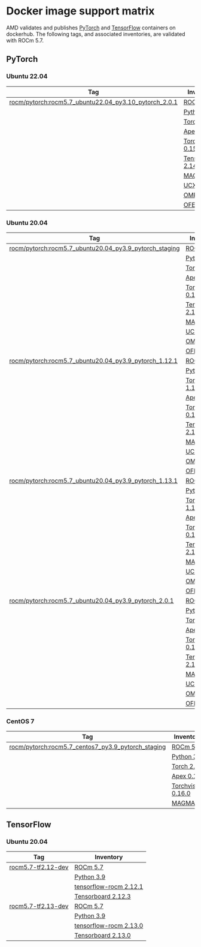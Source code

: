 # Docker image support matrix

AMD validates and publishes
[PyTorch](https://hub.docker.com/r/rocm/pytorch) and
[TensorFlow](https://hub.docker.com/r/rocm/tensorflow) containers on
dockerhub. The following tags, and associated inventories, are validated
with ROCm 5.7.

## PyTorch

### Ubuntu 22.04

| Tag | Inventory |
| --- | --------- |
| [rocm/pytorch:rocm5.7\_ubuntu22.04\_py3.10\_pytorch\_2.0.1](https://hub.docker.com/layers/rocm/pytorch/rocm5.7_ubuntu22.04_py3.10_pytorch_2.0.1/images/sha256-21df283b1712f3d73884b9bc4733919374344ceacb694e8fbc2c50bdd3e767ee) | [ROCm 5.7](https://repo.radeon.com/rocm/apt/5.7/) |
|  | [Python 3.10](https://www.python.org/downloads/release/python-31013/) |
|  | [Torch 2.0.1](https://github.com/ROCmSoftwarePlatform/pytorch/tree/release/2.0) |
|  | [Apex 0.1](https://github.com/ROCmSoftwarePlatform/apex/tree/v0.1) |
|  | [Torchvision 0.15.0](https://github.com/pytorch/vision/tree/release/0.15) |
|  | [Tensorboard 2.14.0](https://github.com/tensorflow/tensorboard/tree/2.14) |
|  | [MAGMA](https://bitbucket.org/icl/magma/src/master/) |
|  | [UCX 1.10.0](https://github.com/openucx/ucx/tree/v1.10.0) |
|  | [OMPI 4.0.3](https://github.com/open-mpi/ompi/tree/v4.0.3) |
|  | [OFED 5.4.3](https://content.mellanox.com/ofed/MLNX_OFED-5.3-1.0.5.0/MLNX_OFED_LINUX-5.3-1.0.5.0-ubuntu20.04-x86_64.tgz) |

### Ubuntu 20.04

| Tag | Inventory |
| --- | --------- |
[rocm/pytorch:rocm5.7\_ubuntu20.04\_py3.9\_pytorch\_staging](https://hub.docker.com/layers/rocm/pytorch/rocm5.7_ubuntu20.04_py3.9_pytorch_2.0.1/images/sha256-4dd86046e5f777f53ae40a75ecfc76a5e819f01f3b2d40eacbb2db95c2f971d4) | [ROCm 5.7](https://repo.radeon.com/rocm/apt/5.7/) |
|  | [Python 3.9](https://www.python.org/downloads/release/python-3918/) |
|  | [Torch 2.1.0](https://github.com/ROCmSoftwarePlatform/pytorch/tree/rocm5.7_internal_testing) |
|  | [Apex 0.1](https://github.com/ROCmSoftwarePlatform/apex/tree/v0.1) |
|  | [Torchvision 0.16.0](https://github.com/pytorch/vision/tree/release/0.16) |
|  | [Tensorboard 2.14.0](https://github.com/tensorflow/tensorboard/tree/2.14) |
|  | [MAGMA](https://bitbucket.org/icl/magma/src/master/) |
|  | [UCX 1.10.0](https://github.com/openucx/ucx/tree/v1.10.0) |
|  | [OMPI 4.0.3](https://github.com/open-mpi/ompi/tree/v4.0.3) |
|  | [OFED 5.4.3](https://content.mellanox.com/ofed/MLNX_OFED-5.3-1.0.5.0/MLNX_OFED_LINUX-5.3-1.0.5.0-ubuntu20.04-x86_64.tgz) |
| [ rocm/pytorch:rocm5.7\_ubuntu20.04\_py3.9\_pytorch\_1.12.1](https://hub.docker.com/layers/rocm/pytorch/rocm5.7_ubuntu20.04_py3.9_pytorch_1.12.1/images/sha256-e67db9373c045a7b6defd43cc3d067e7d49fd5d380f3f8582d2fb219c1756e1f) | [ROCm 5.7](https://repo.radeon.com/rocm/apt/5.7/) |
|  | [Python 3.9](https://www.python.org/downloads/release/python-3918/) |
|  | [Torch 1.12.1](https://github.com/ROCmSoftwarePlatform/pytorch/tree/release/1.12) |
|  | [Apex 0.1](https://github.com/ROCmSoftwarePlatform/apex/tree/v0.1) |
|  | [Torchvision 0.13.1](https://github.com/pytorch/vision/tree/v0.13.1) |
|  | [Tensorboard 2.14.0](https://github.com/tensorflow/tensorboard/tree/2.14) |
|  | [MAGMA](https://bitbucket.org/icl/magma/src/master/) |
|  | [UCX 1.10.0](https://github.com/openucx/ucx/tree/v1.10.0) |
|  | [OMPI 4.0.3](https://github.com/open-mpi/ompi/tree/v4.0.3) |
|  | [OFED 5.4.3](https://content.mellanox.com/ofed/MLNX_OFED-5.3-1.0.5.0/MLNX_OFED_LINUX-5.3-1.0.5.0-ubuntu20.04-x86_64.tgz) |
| [rocm/pytorch:rocm5.7\_ubuntu20.04\_py3.9\_pytorch\_1.13.1](https://hub.docker.com/layers/rocm/pytorch/rocm5.7_ubuntu20.04_py3.9_pytorch_1.13.1/images/sha256-ed99d159026093d2aaf5c48c1e4b0911508773430377051372733f75c340a4c1) | [ROCm 5.7](https://repo.radeon.com/rocm/apt/5.7/) |
|  | [Python 3.9](https://www.python.org/downloads/release/python-3918/) |
|  | [Torch 1.12.1](https://github.com/ROCmSoftwarePlatform/pytorch/tree/release/1.13) |
|  | [Apex 0.1](https://github.com/ROCmSoftwarePlatform/apex/tree/v0.1) |
|  | [Torchvision 0.14.0](https://github.com/pytorch/vision/tree/v0.14.0) |
|  | [Tensorboard 2.12.0](https://github.com/tensorflow/tensorboard/tree/2.12.0) |
|  | [MAGMA](https://bitbucket.org/icl/magma/src/master/) |
|  | [UCX 1.10.0](https://github.com/openucx/ucx/tree/v1.10.0) |
|  | [OMPI 4.0.3](https://github.com/open-mpi/ompi/tree/v4.0.3) |
|  | [OFED 5.4.3](https://content.mellanox.com/ofed/MLNX_OFED-5.3-1.0.5.0/MLNX_OFED_LINUX-5.3-1.0.5.0-ubuntu20.04-x86_64.tgz) |
| [rocm/pytorch:rocm5.7\_ubuntu20.04\_py3.9\_pytorch\_2.0.1](https://hub.docker.com/layers/rocm/pytorch/rocm5.7_ubuntu20.04_py3.9_pytorch_2.0.1/images/sha256-4dd86046e5f777f53ae40a75ecfc76a5e819f01f3b2d40eacbb2db95c2f971d4) | [ROCm 5.7](https://repo.radeon.com/rocm/apt/5.7/) |
|  | [Python 3.9](https://www.python.org/downloads/release/python-3918/) |
|  | [Torch 2.0.1](https://github.com/ROCmSoftwarePlatform/pytorch/tree/release/2.0) |
|  | [Apex 0.1](https://github.com/ROCmSoftwarePlatform/apex/tree/v0.1) |
|  | [Torchvision 0.15.2](https://github.com/pytorch/vision/tree/release/0.15) |
|  | [Tensorboard 2.14.0](https://github.com/tensorflow/tensorboard/tree/2.14) |
|  | [MAGMA](https://bitbucket.org/icl/magma/src/master/) |
|  | [UCX 1.10.0](https://github.com/openucx/ucx/tree/v1.10.0) |
|  | [OMPI 4.0.3](https://github.com/open-mpi/ompi/tree/v4.0.3) |
|  | [OFED 5.4.3](https://content.mellanox.com/ofed/MLNX_OFED-5.3-1.0.5.0/MLNX_OFED_LINUX-5.3-1.0.5.0-ubuntu20.04-x86_64.tgz) |

### CentOS 7

| Tag | Inventory |
| --- | --------- |
| [rocm/pytorch:rocm5.7\_centos7\_py3.9\_pytorch\_staging](https://hub.docker.com/layers/rocm/pytorch/rocm5.7_centos7_py3.9_pytorch_staging/images/sha256-92240cdf0b4aa7afa76fc78be995caa19ee9c54b5c9f1683bdcac28cedb58d2b) | [ROCm 5.7](https://repo.radeon.com/rocm/yum/5.7/) |
|  | [Python 3.9](https://www.python.org/downloads/release/python-3918/) |
|  | [Torch 2.1.0](https://github.com/ROCmSoftwarePlatform/pytorch/tree/rocm5.7_internal_testing) |
|  | [Apex 0.1](https://github.com/ROCmSoftwarePlatform/apex/tree/v0.1) |
|  | [Torchvision 0.16.0](https://github.com/pytorch/vision/tree/release/0.16) |
|  | [MAGMA](https://bitbucket.org/icl/magma/src/master/) |

## TensorFlow

### Ubuntu 20.04

| Tag | Inventory |
| --- | --------- |
| [rocm5.7-tf2.12-dev](https://hub.docker.com/layers/rocm/tensorflow/rocm5.7-tf2.12-dev/images/sha256-e0ac4d49122702e5167175acaeb98a79b9500f585d5e74df18facf6b52ce3e59) | [ROCm 5.7](https://repo.radeon.com/rocm/apt/5.7/) |
|  | [Python 3.9](https://www.python.org/downloads/release/python-3918/) |
|  | [tensorflow-rocm 2.12.1](https://pypi.org/project/tensorflow-rocm/2.12.1.570/) |
|  | [Tensorboard 2.12.3](https://github.com/tensorflow/tensorboard/tree/2.12) |
| [rocm5.7-tf2.13-dev](https://hub.docker.com/layers/rocm/tensorflow/rocm5.7-tf2.13-dev/images/sha256-6f995539eebc062aac2b53db40e2b545192d8b032d0deada8c24c6651a7ac332) | [ROCm 5.7](https://repo.radeon.com/rocm/apt/5.7/) |
|  | [Python 3.9](https://www.python.org/downloads/release/python-3918/) |
|  | [tensorflow-rocm 2.13.0](https://pypi.org/project/tensorflow-rocm/2.13.0.570/) |
|  | [Tensorboard 2.13.0](https://github.com/tensorflow/tensorboard/tree/2.13) |

